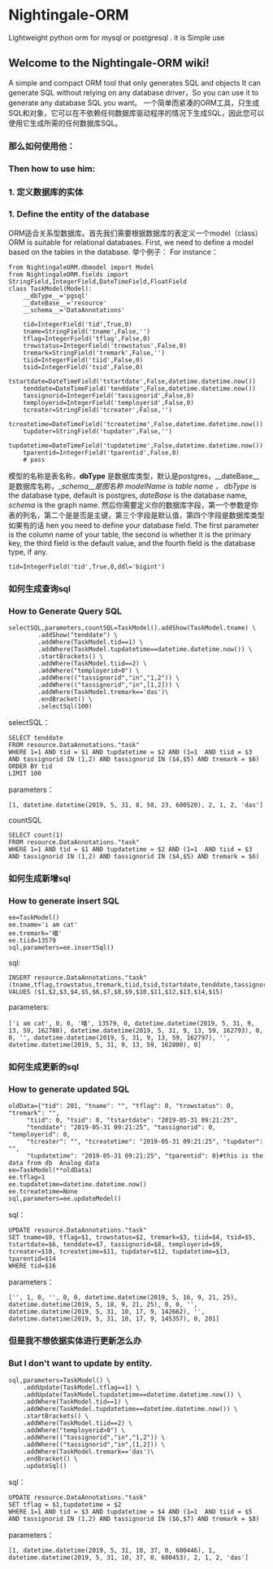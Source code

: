 # Nightingale-ORM
Lightweight python orm for  mysql or postgresql . it is Simple use
## Welcome to the Nightingale-ORM wiki!
A simple and compact ORM tool that only generates SQL and objects
It can generate SQL without relying on any database driver，So you can use it to generate any database SQL you want。
一个简单而紧凑的ORM工具，只生成SQL和对象，它可以在不依赖任何数据库驱动程序的情况下生成SQL，因此您可以使用它生成所需的任何数据库SQL。
### 那么如何使用他：
### Then how to use him:
### 1. 定义数据库的实体
### 1. Define the entity of the database
ORM适合关系型数据库。首先我们需要根据数据库的表定义一个model（class）
ORM is suitable for relational databases. First, we need to define a model based on the tables in the database.
举个例子：
For instance：
```
from NightingaleORM.dbmodel import Model
from NightingaleORM.fields import StringField,IntegerField,DateTimeField,FloatField
class TaskModel(Model):
    __dbType__='pgsql'
    __dateBase__='resource'
    __schema__='DataAnnotations'

    tid=IntegerField('tid',True,0)
    tname=StringField('tname',False,'')
    tflag=IntegerField('tflag',False,0)
    trowstatus=IntegerField('trowstatus',False,0)
    tremark=StringField('tremark',False,'')
    tiid=IntegerField('tiid',False,0)
    tsid=IntegerField('tsid',False,0)
    tstartdate=DateTimeField('tstartdate',False,datetime.datetime.now())
    tenddate=DateTimeField('tenddate',False,datetime.datetime.now())
    tassignorid=IntegerField('tassignorid',False,0)
    temployerid=IntegerField('temployerid',False,0)
    tcreater=StringField('tcreater',False,'')
    tcreatetime=DateTimeField('tcreatetime',False,datetime.datetime.now())
    tupdater=StringField('tupdater',False,'')
    tupdatetime=DateTimeField('tupdatetime',False,datetime.datetime.now())
    tparentid=IntegerField('tparentid',False,0)
    # pass
```
模型的名称是表名称，__dbType__ 是数据库类型，默认是postgres，__dateBase__是数据库名称，__schema__是图名称
modelName is table name ， dbType_ is the database type, default is postgres, _dateBase_ is the database name, _schema_ is the graph name.
然后你需要定义你的数据库字段，第一个参数是你表的列名，第二个是是否是主键，第三个字段是默认值，第四个字段是数据库类型如果有的话
hen you need to define your database field. The first parameter is the column name of your table, the second is whether it is the primary key, the third field is the default value, and the fourth field is the database type, if any.
```
tid=IntegerField('tid',True,0,ddl='bigint')
```
### 如何生成查询sql
### How to Generate Query SQL
```
selectSQL,parameters,countSQL=TaskModel().addShow(TaskModel.tname) \
        .addShow("tenddate") \
        .addWhere(TaskModel.tid==1) \
        .addWhere(TaskModel.tupdatetime==datetime.datetime.now()) \
        .startBrackets() \
        .addWhere(TaskModel.tiid==2) \
        .addWhere("temployerid>0") \
        .addWhere(("tassignorid","in","1,2")) \
        .addWhere(("tassignorid","in",[1,2])) \
        .addWhere(TaskModel.tremark=='das')\
        .endBracket() \
        .selectSql(100)
```
selectSQL：
```
SELECT tenddate 
FROM resource.DataAnnotations."task"   
WHERE 1=1 AND tid = $1 AND tupdatetime = $2 AND (1=1  AND tiid = $3 AND tassignorid IN (1,2) AND tassignorid IN ($4,$5) AND tremark = $6) 
ORDER BY tid 
LIMIT 100
```
parameters：
```
[1, datetime.datetime(2019, 5, 31, 8, 58, 23, 600520), 2, 1, 2, 'das']
```
countSQL
```
SELECT count(1) 
FROM resource.DataAnnotations."task"   
WHERE 1=1 AND tid = $1 AND tupdatetime = $2 AND (1=1  AND tiid = $3 AND tassignorid IN (1,2) AND tassignorid IN ($4,$5) AND tremark = $6) 
```


### 如何生成新增sql
### How to generate insert SQL
```
ee=TaskModel()
ee.tname='i am cat'
ee.tremark='喵'
ee.tiid=13579
sql,parameters=ee.insertSql()
```
sql:
```
INSERT resource.DataAnnotations."task" (tname,tflag,trowstatus,tremark,tiid,tsid,tstartdate,tenddate,tassignorid,temployerid,tcreater,tcreatetime,tupdater,tupdatetime,tparentid) 
VALUES ($1,$2,$3,$4,$5,$6,$7,$8,$9,$10,$11,$12,$13,$14,$15)
```
parameters:
```
['i am cat', 0, 0, '喵', 13579, 0, datetime.datetime(2019, 5, 31, 9, 13, 59, 162788), datetime.datetime(2019, 5, 31, 9, 13, 59, 162793), 0, 0, '', datetime.datetime(2019, 5, 31, 9, 13, 59, 162797), '', datetime.datetime(2019, 5, 31, 9, 13, 59, 162800), 0]
```
### 如何生成更新的sql
### How to generate updated SQL
```
oldData={"tid": 201, "tname": "", "tflag": 0, "trowstatus": 0, "tremark": "",
     "tiid": 0, "tsid": 0, "tstartdate": "2019-05-31 09:21:25", 
     "tenddate": "2019-05-31 09:21:25", "tassignorid": 0, "temployerid": 0, 
     "tcreater": "", "tcreatetime": "2019-05-31 09:21:25", "tupdater": "", 
     "tupdatetime": "2019-05-31 09:21:25", "tparentid": 0}#this is the data from db  Analog data
ee=TaskModel(**oldData)
ee.tflag=1
ee.tupdatetime=datetime.datetime.now()
ee.tcreatetime=None
sql,parameters=ee.updateModel()
```
sql：
```
UPDATE resource.DataAnnotations."task" 
SET tname=$0, tflag=$1, trowstatus=$2, tremark=$3, tiid=$4, tsid=$5, tstartdate=$6, tenddate=$7, tassignorid=$8, temployerid=$9, tcreater=$10, tcreatetime=$11, tupdater=$12, tupdatetime=$13, tparentid=$14 
WHERE tid=$16
```
parameters：
```
['', 1, 0, '', 0, 0, datetime.datetime(2019, 5, 16, 9, 21, 25), datetime.datetime(2019, 5, 18, 9, 21, 25), 0, 0, '', datetime.datetime(2019, 5, 31, 10, 17, 9, 142662), '', datetime.datetime(2019, 5, 31, 10, 17, 9, 145357), 0, 201]
```
### 但是我不想依据实体进行更新怎么办
### But I don't want to update by entity.
```
sql,parameters=TaskModel() \
    .addUpdate(TaskModel.tflag==1) \
    .addUpdate(TaskModel.tupdatetime==datetime.datetime.now()) \
    .addWhere(TaskModel.tid==1) \
    .addWhere(TaskModel.tupdatetime==datetime.datetime.now()) \
    .startBrackets() \
    .addWhere(TaskModel.tiid==2) \
    .addWhere("temployerid>0") \
    .addWhere(("tassignorid","in","1,2")) \
    .addWhere(("tassignorid","in",[1,2])) \
    .addWhere(TaskModel.tremark=='das')\
    .endBracket() \
    .updateSql()
```
sql：
```
UPDATE resource.DataAnnotations."task"
SET tflag = $1,tupdatetime = $2
WHERE 1=1 AND tid = $3 AND tupdatetime = $4 AND (1=1  AND tiid = $5 AND tassignorid IN (1,2) AND tassignorid IN ($6,$7) AND tremark = $8)
```
parameters：
```
[1, datetime.datetime(2019, 5, 31, 10, 37, 0, 600446), 1, datetime.datetime(2019, 5, 31, 10, 37, 0, 600453), 2, 1, 2, 'das']
```
